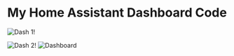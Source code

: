 # My Home Assistant Dashboard Code

![Dash 1!](1_dasboard.gif "Dashboard")

![Dash 2!](2_dasboard.gif "Dashboard")
![Dashboard](https://github.com/e1miran/HA-Mobile-Dash/blob/master/1_dasboard.gif?raw=true)
